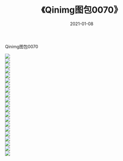 ﻿---
layout: post
title:  《Qinimg图包0070》
date:   2021-01-08
img: http://imgx.orgx.ga/Qinimg图包/Qinimg图包0070/000.jpg
categories: [美女, 清纯, 唯美]
---

Qinimg图包0070

 ![](http://imgx.orgx.ga/Qinimg图包/Qinimg图包0070/001.jpg) <br>![](http://imgx.orgx.ga/Qinimg图包/Qinimg图包0070/002.jpg) <br>![](http://imgx.orgx.ga/Qinimg图包/Qinimg图包0070/003.jpg) <br>![](http://imgx.orgx.ga/Qinimg图包/Qinimg图包0070/004.jpg) <br>![](http://imgx.orgx.ga/Qinimg图包/Qinimg图包0070/005.jpg) <br>![](http://imgx.orgx.ga/Qinimg图包/Qinimg图包0070/006.jpg) <br>![](http://imgx.orgx.ga/Qinimg图包/Qinimg图包0070/007.jpg) <br>![](http://imgx.orgx.ga/Qinimg图包/Qinimg图包0070/008.jpg) <br>![](http://imgx.orgx.ga/Qinimg图包/Qinimg图包0070/009.jpg) <br>![](http://imgx.orgx.ga/Qinimg图包/Qinimg图包0070/010.jpg) <br>![](http://imgx.orgx.ga/Qinimg图包/Qinimg图包0070/011.jpg) <br>![](http://imgx.orgx.ga/Qinimg图包/Qinimg图包0070/012.jpg) <br>![](http://imgx.orgx.ga/Qinimg图包/Qinimg图包0070/013.jpg) <br>![](http://imgx.orgx.ga/Qinimg图包/Qinimg图包0070/014.jpg) <br>![](http://imgx.orgx.ga/Qinimg图包/Qinimg图包0070/015.jpg) <br>![](http://imgx.orgx.ga/Qinimg图包/Qinimg图包0070/016.jpg) <br>![](http://imgx.orgx.ga/Qinimg图包/Qinimg图包0070/017.jpg) <br>![](http://imgx.orgx.ga/Qinimg图包/Qinimg图包0070/018.jpg) <br>![](http://imgx.orgx.ga/Qinimg图包/Qinimg图包0070/019.jpg) <br>![](http://imgx.orgx.ga/Qinimg图包/Qinimg图包0070/020.jpg) <br>![](http://imgx.orgx.ga/Qinimg图包/Qinimg图包0070/021.jpg) <br>